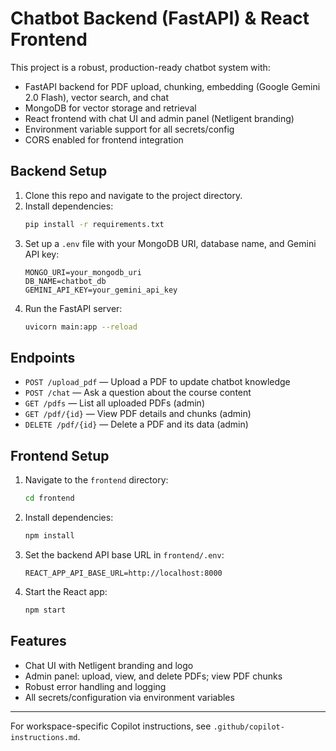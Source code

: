 # Chatbot Backend (FastAPI) & React Frontend

This project is a robust, production-ready chatbot system with:
- FastAPI backend for PDF upload, chunking, embedding (Google Gemini 2.0 Flash), vector search, and chat
- MongoDB for vector storage and retrieval
- React frontend with chat UI and admin panel (Netligent branding)
- Environment variable support for all secrets/config
- CORS enabled for frontend integration

## Backend Setup
1. Clone this repo and navigate to the project directory.
2. Install dependencies:
   ```bash
   pip install -r requirements.txt
   ```
3. Set up a `.env` file with your MongoDB URI, database name, and Gemini API key:
   ```env
   MONGO_URI=your_mongodb_uri
   DB_NAME=chatbot_db
   GEMINI_API_KEY=your_gemini_api_key
   ```
4. Run the FastAPI server:
   ```bash
   uvicorn main:app --reload
   ```

## Endpoints
- `POST /upload_pdf` — Upload a PDF to update chatbot knowledge
- `POST /chat` — Ask a question about the course content
- `GET /pdfs` — List all uploaded PDFs (admin)
- `GET /pdf/{id}` — View PDF details and chunks (admin)
- `DELETE /pdf/{id}` — Delete a PDF and its data (admin)

## Frontend Setup
1. Navigate to the `frontend` directory:
   ```cmd
   cd frontend
   ```
2. Install dependencies:
   ```cmd
   npm install
   ```
3. Set the backend API base URL in `frontend/.env`:
   ```env
   REACT_APP_API_BASE_URL=http://localhost:8000
   ```
4. Start the React app:
   ```cmd
   npm start
   ```

## Features
- Chat UI with Netligent branding and logo
- Admin panel: upload, view, and delete PDFs; view PDF chunks
- Robust error handling and logging
- All secrets/configuration via environment variables

---

For workspace-specific Copilot instructions, see `.github/copilot-instructions.md`.
